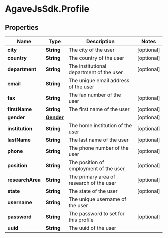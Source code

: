 # AgaveJsSdk.Profile

## Properties
Name | Type | Description | Notes
------------ | ------------- | ------------- | -------------
**city** | **String** | The city of the user | [optional] 
**country** | **String** | The country of the user | [optional] 
**department** | **String** | The institutional department of the user | [optional] 
**email** | **String** | The unique email address of the user | 
**fax** | **String** | The fax number of the user | [optional] 
**firstName** | **String** | The first name of the user | [optional] 
**gender** | [**Gender**](Gender.md) |  | [optional] 
**institution** | **String** | The home institution of the user | [optional] 
**lastName** | **String** | The last name of the user | [optional] 
**phone** | **String** | The phone number of the user | [optional] 
**position** | **String** | The position of employment of the user | [optional] 
**researchArea** | **String** | The primary area of research of the user | [optional] 
**state** | **String** | The state of the user | [optional] 
**username** | **String** | The unique username of the user | 
**password** | **String** | The password to set for this profile | [optional] 
**uuid** | **String** | The uuid of the user | 


